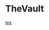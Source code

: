 # TheVault
[tes](https://cdn.discordapp.com/attachments/1049115719306051644/1151515266593857607/realistic-cat.gif)
